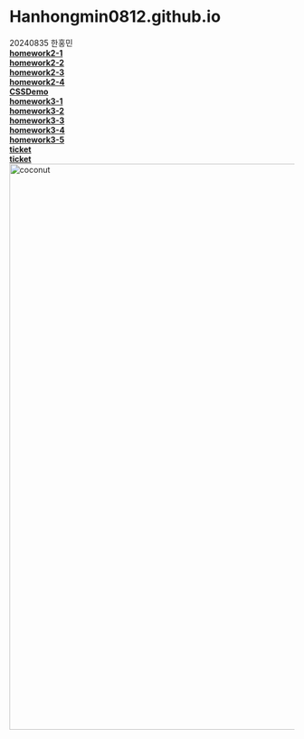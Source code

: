 # Hanhongmin0812.github.io
20240835 한홍민 <br>
[**homework2-1**](https://Hanhongmin0812.github.io/homework2-1.html) <br>
[**homework2-2**](https://Hanhongmin0812.github.io/homework2-2.html) <br>
[**homework2-3**](https://Hanhongmin0812.github.io/homework2-3.html) <br>
[**homework2-4**](https://Hanhongmin0812.github.io/homework2-4.html) <br>
[**CSSDemo**](https://Hanhongmin0812.github.io/CSSDemo.html) <br>
[**homework3-1**](https://Hanhongmin0812.github.io/homework3-1.png) <br>
[**homework3-2**](https://Hanhongmin0812.github.io/homework3-2.png) <br>
[**homework3-3**](https://Hanhongmin0812.github.io/homework3-3.png) <br>
[**homework3-4**](https://Hanhongmin0812.github.io/homework3-4.png) <br>
[**homework3-5**](https://Hanhongmin0812.github.io/homework3-5.png) <br>
[**ticket**](https://Hanhongmin0812.github.io/ticcket.php) <br>
[**ticket**](https://Hanhongmin0812.github.io/Voronoi.html) <br>
<img src="https://booth.pximg.net/146e3eb5-a5b1-4b0a-af01-366150205446/i/4519725/68f33702-2440-4df4-864a-c47ca04661d1_base_resized.jpg" alt="coconut" width="1000" height="1000">
